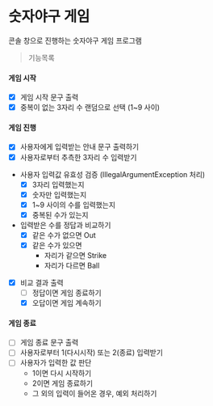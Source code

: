 # 숫자야구 게임
콘솔 창으로 진행하는 숫자야구 게임 프로그램

> 기능목록
#### 게임 시작 
- [X] 게임 시작 문구 출력
- [X] 중복이 없는 3자리 수 랜덤으로 선택 (1~9 사이)

#### 게임 진행
- [X] 사용자에게 입력받는 안내 문구 출력하기
- [X] 사용자로부터 추측한 3자리 수 입력받기 
- 사용자 입력값 유효성 검증 (IllegalArgumentException 처리)
  - [X] 3자리 입력했는지
  - [X] 숫자만 입력했는지
  - [X] 1~9 사이의 수를 입력했는지
  - [X] 중복된 수가 있는지
- 입력받은 수를 정답과 비교하기
  - [X] 같은 수가 없으면 Out
  - [X] 같은 수가 있으면 
    - 자리가 같으면 Strike
    - 자리가 다르면 Ball
- [X] 비교 결과 출력
  - [ ] 정답이면 게임 종료하기
  - [X] 오답이면 게임 계속하기

#### 게임 종료
- [ ] 게임 종료 문구 출력
- [ ] 사용자로부터 1(다시시작) 또는 2(종료) 입력받기
- [ ] 사용자가 입력한 값 판단
  - 1이면 다시 시작하기
  - 2이면 게임 종료하기
  - 그 외의 입력이 들어온 경우, 예외 처리하기


